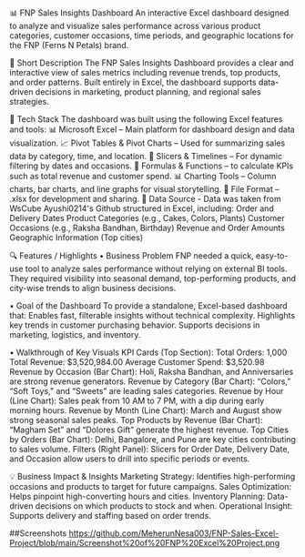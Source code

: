 📊 FNP Sales Insights Dashboard
An interactive Excel dashboard designed to analyze and visualize sales performance across various product categories, customer occasions, time periods, and geographic locations for the FNP (Ferns N Petals) brand.

📝 Short Description 
The FNP Sales Insights Dashboard provides a clear and interactive view of sales metrics including revenue trends, top products, and order patterns. Built entirely in Excel, the dashboard supports data-driven decisions in marketing, product planning, and regional sales strategies.

🧰 Tech Stack
The dashboard was built using the following Excel features and tools:
📊 Microsoft Excel – Main platform for dashboard design and data visualization.
📈 Pivot Tables & Pivot Charts – Used for summarizing sales data by category, time, and location.
📌 Slicers & Timelines – For dynamic filtering by dates and occasions.
📑 Formulas & Functions –  to calculate KPIs such as total revenue and customer spend.
📊 Charting Tools – Column charts, bar charts, and line graphs for visual storytelling.
📁 File Format – .xlsx for development and sharing.
📡 Data Source - Data was taken from WsCube Ayushi0214's Github structured in Excel, including: Order and Delivery Dates Product Categories (e.g., Cakes, Colors, Plants) Customer Occasions (e.g., Raksha Bandhan, Birthday) Revenue and Order Amounts Geographic Information (Top cities)

🔍 Features / Highlights
• Business Problem
FNP needed a quick, easy-to-use tool to analyze sales performance without relying on external BI tools. They required visibility into seasonal demand, top-performing products, and city-wise trends to align business decisions.

• Goal of the Dashboard
To provide a standalone, Excel-based dashboard that: Enables fast, filterable insights without technical complexity. Highlights key trends in customer purchasing behavior. Supports decisions in marketing, logistics, and inventory.

• Walkthrough of Key Visuals KPI Cards (Top Section):
Total Orders: 1,000
Total Revenue: $3,520,984.00
Average Customer Spend: $3,520.98
Revenue by Occasion (Bar Chart):
Holi, Raksha Bandhan, and Anniversaries are strong revenue generators.
Revenue by Category (Bar Chart):
“Colors,” “Soft Toys,” and “Sweets” are leading sales categories.
Revenue by Hour (Line Chart):
Sales peak from 10 AM to 7 PM, with a dip during early morning hours.
Revenue by Month (Line Chart):
March and August show strong seasonal sales peaks.
Top Products by Revenue (Bar Chart):
“Magham Set” and “Dolores Gift” generate the highest revenue.
Top Cities by Orders (Bar Chart):
Delhi, Bangalore, and Pune are key cities contributing to sales volume.
Filters (Right Panel):
Slicers for Order Date, Delivery Date, and Occasion allow users to drill into specific periods or events.

💡 Business Impact & Insights
Marketing Strategy: Identifies high-performing occasions and products to target for future campaigns.
Sales Optimization: Helps pinpoint high-converting hours and cities.
Inventory Planning: Data-driven decisions on which products to stock and when.
Operational Insight: Supports delivery and staffing based on order trends.

##Screenshots
https://github.com/MeherunNesa003/FNP-Sales-Excel-Project/blob/main/Screenshot%20of%20FNP%20Excel%20Project.png
